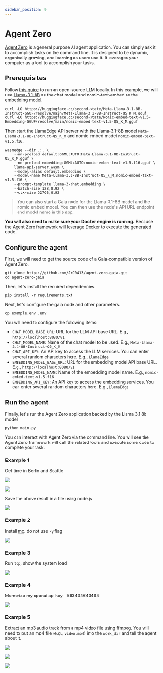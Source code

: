```yaml
---
sidebar_position: 9
---
```


# Agent Zero

[Agent Zero](https://github.com/frdel/agent-zero) is a general purpose AI agent application. You can simply ask it to accomplish tasks on the command line. 
It is designed to be dynamic, organically growing, and learning as users use it. It leverages your computer as a tool to accomplish your tasks.

## Prerequisites

Follow [this guide](./docs/user-guide/openai-api/intro.md) to run an open-source LLM locally. In this example, we will use [Llama-3.1-8B](https://huggingface.co/second-state/Meta-Llama-3.1-8B-Instruct-GGUF) as the chat model and nomic-text-embed as the embedding model. 

```
curl -LO https://huggingface.co/second-state/Meta-Llama-3.1-8B-Instruct-GGUF/resolve/main/Meta-Llama-3.1-8B-Instruct-Q5_K_M.gguf
curl -LO https://huggingface.co/second-state/Nomic-embed-text-v1.5-Embedding-GGUF/resolve/main/nomic-embed-text-v1.5-Q5_K_M.gguf
```

Then start the LlamaEdge API server with the Llama-3.1-8B model `Meta-Llama-3.1-8B-Instruct-Q5_K_M` and nomic embed model `nomic-embed-text-v1.5.f16`.

```
wasmedge --dir .:. \
    --nn-preload default:GGML:AUTO:Meta-Llama-3.1-8B-Instruct-Q5_K_M.gguf \
    --nn-preload embedding:GGML:AUTO:nomic-embed-text-v1.5.f16.gguf \
    llama-api-server.wasm \
    --model-alias default,embedding \
    --model-name Meta-Llama-3.1-8B-Instruct-Q5_K_M,nomic-embed-text-v1.5.f16 \
    --prompt-template llama-3-chat,embedding \
    --batch-size 128,8192 \
    --ctx-size 32768,8192
```
> You can also start a Gaia node for the Llama-3.1-8B model and the nomic embed model. You can then use the node's API URL endpoint and model name in this app.


**You will also need to make sure your Docker engine is running.** Because the Agent Zero framework will leverage Docker to execute the generated code.

## Configure the agent

First, we will need to get the source code of a Gaia-compatible version of Agent Zero.

```
git clone https://github.com/JYC0413/agent-zero-gaia.git
cd agent-zero-gaia
```

Then, let's install the required dependencies.

```
pip install -r requirements.txt
```

Next, let's configure the gaia node and other parameters.

```
cp example.env .env
```

You will need to configure the following items:

* `CHAT_MODEL_BASE_URL`: URL for the LLM API base URL. E.g., `http://localhost:8080/v1`
* `CHAT_MODEL_NAME`: Name of the chat model to be used. E.g., `Meta-Llama-3.1-8B-Instruct-Q5_K_M`
* `CHAT_API_KEY`: An API key to access the LLM services. You can enter several random characters here. E.g., `LlamaEdge`
* `EMBEDDING_MODEL_BASE_URL`: URL for the embedding model API base URL. E.g., `http://localhost:8080/v1`
* `EMBEDDING_MODEL_NAME`: Name of the embedding model name. E.g., `nomic-embed-text-v1.5.f16`
* `EMBEDDING_API_KEY`: An API key to access the embedding services. You can enter several random characters here. E.g., `LlamaEdge`

## Run the agent

Finally, let's run the Agent Zero application backed by the Llama 3.1 8b model.

```
python main.py
```

You can interact with Agent Zero via the command line. You will see the Agent Zero framework will call the related tools and execute some code to complete your task.

### Example 1

Get time in Berlin and Seattle

![](agent-zero-01.png)

![](agent-zero-02.png)

Save the above result in a file using node.js

![](agent-zero-03.png)

### Example 2

Install [mc](https://midnight-commander.org/). do not use `-y` flag

![](agent-zero-04.png)

### Example 3

Run `top`, show the system load

![](agent-zero-05.png)

### Example 4

Memorize my openai api key - 563434643464

![](agent-zero-06.png)

### Example 5

Extract an mp3 audio track from a mp4 video file using ffmpeg. You will need to put an mp4 file (e.g., `video.mp4`) into the `work_dir` and tell the agent about it.

![](agent-zero-07.png)

![](agent-zero-08.png)

![](agent-zero-09.png)



